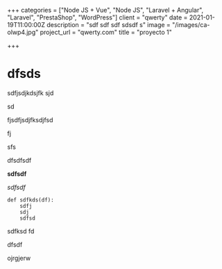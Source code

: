 +++
categories = ["Node JS + Vue", "Node JS", "Laravel + Angular", "Laravel", "PrestaShop", "WordPress"]
client = "qwerty"
date = 2021-01-19T11:00:00Z
description = "sdf sdf sdf sdsdf s"
image = "/images/ca-olwp4.jpg"
project_url = "qwerty.com"
title = "proyecto 1"

+++
# dfsds

sdfjsdjkdsjfk sjd

sd

fjsdfjsdjfksdjfsd

fj

sfs

dfsdfsdf

**sdfsdf**

_sdfsdf_

    def sdfkds(df):
    	sdfj
        sdj
        sdfsd

sdfksd fd

dfsdf

ojrgjerw